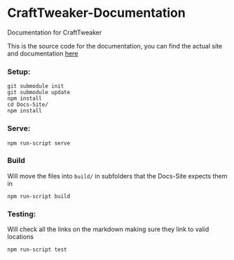 # CraftTweaker-Documentation
Documentation for CraftTweaker

This is the source code for the documentation, you can find the actual site and documentation [here](http://docs.blamejared.com)


### Setup:

```
git submodule init 
git submodule update
npm install
cd Docs-Site/
npm install
```

### Serve:

```
npm run-script serve
```

### Build

Will move the files into `build/` in subfolders that the Docs-Site expects them in
```
npm run-script build
```

### Testing:

Will check all the links on the markdown making sure they link to valid locations
```
npm run-script test
```